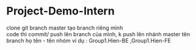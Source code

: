 # Project-Demo-Intern

clone git branch master
tạo branch riêng mình  
code thì commit/ push lên branch của mình, k push lên nhánh master
tên branch họ tên - tên nhóm
ví dụ : Group1.Hien-BE ,Group1.Hien-FE
